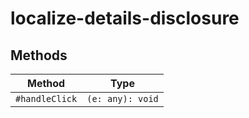 # localize-details-disclosure

## Methods

| Method         | Type             |
|----------------|------------------|
| `#handleClick` | `(e: any): void` |
